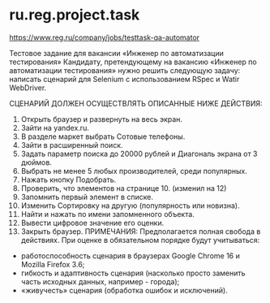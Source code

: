 # ru.reg.project.task

https://www.reg.ru/company/jobs/testtask-qa-automator

Тестовое задание для вакансии «Инженер по автоматизации тестирования»
Кандидату, претендующему на вакансию «Инженер по автоматизации тестирования» нужно решить следующую задачу: написать сценарий для Selenium c использованием RSpec и Watir WebDriver.

СЦЕНАРИЙ ДОЛЖЕН ОСУЩЕСТВЛЯТЬ ОПИСАННЫЕ НИЖЕ ДЕЙСТВИЯ:
1. Открыть браузер и развернуть на весь экран.
2. Зайти на yandex.ru.
3. В разделе маркет выбрать Сотовые телефоны.
4. Зайти в расширенный поиск.
5. Задать параметр поиска до 20000 рублей и Диагональ экрана от 3 дюймов.
6. Выбрать не менее 5 любых производителей, среди популярных.
7. Нажать кнопку Подобрать.
8. Проверить, что элементов на странице 10. (изменил на 12)
9. Запомнить первый элемент в списке.
10. Изменить Сортировку на другую (популярность или новизна).
11. Найти и нажать по имени запомненного объекта.
12. Вывести цифровое значение его оценки.
13. Закрыть браузер.
ПРИМЕЧАНИЯ:
Предполагается полная свобода в действиях. При оценке в обязательном порядке будут учитываться:
- работоспособность сценария в браузерах Google Chrome 16 и Mozilla Firefox 3.6;
- гибкость и адаптивность сценария (насколько просто заменить часть исходных данных, например - города);
- «живучесть» сценария (обработка ошибок и исключений).
